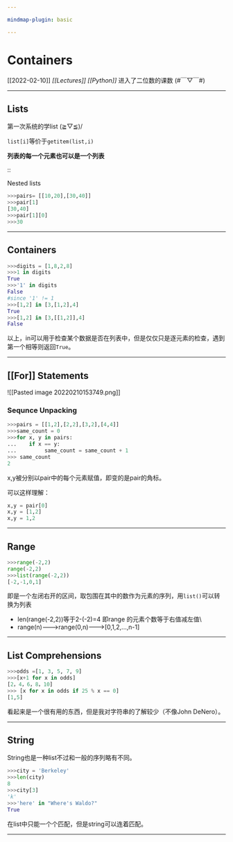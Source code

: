 ```yaml
---

mindmap-plugin: basic

---
```

# Containers
[[2022-02-10]]
*[[Lectures]]* *[[Python]]*
进入了二位数的课数 (#￣▽￣#)


---
## Lists
第一次系统的学list \(≧▽≦)/

`list[i]`等价于`getitem(list,i)`

<!-- basicblock-start oid="ObsJhM1rXc3jpyLd2QZg6Aau" deck='python' -->
**列表的每一个元素也可以是一个列表**

::

 Nested lists
```python
>>>pairs= [[10,20],[30,40]]
>>>pair[1]
[30,40]
>>>pair[1][0]
>>>30
```
<!-- basicblock-end -->

---
## Containers
```python
>>>digits = [1,8,2,8]
>>>1 in digits
True
>>>'1' in digits
False
#since '1' != 1
>>>[1,2] in [3,[1,2],4]
True
>>>[1,2] in [3,[[1,2]],4]
False
```
以上，in可以用于检查某个数据是否在列表中，但是仅仅只是逐元素的检查，遇到第一个相等则返回`True`。

---
## [[For]] Statements
![[Pasted image 20220210153749.png]]

### **Sequnce Unpacking**
```python
>>>pairs = [[1,2],[2,2],[3,2],[4,4]]
>>>same_count = 0
>>>for x, y in pairs:
...    if x == y: 
...	        same_count = same_count + 1
>>> same_count
2
```
x,y被分别以pair中的每个元素赋值，即变的是pair的角标。

可以这样理解：
```python
x,y = pair[0]
x,y = [1,2]
x,y = 1,2
```

---
## Range
```python
>>>range(-2,2)
range(-2,2)
>>>list(range(-2,2))
[-2,-1,0,1]
```
即是一个左闭右开的区间，取包围在其中的数作为元素的序列，用`list()`可以转换为列表

- len(range(-2,2))等于2-(-2)=4
	即range 的元素个数等于右值减左值\
- range(n)--->range(0,n)--->[0,1,2,...,n-1]

---
## List Comprehensions
```python
>>>odds =[1, 3, 5, 7, 9]
>>>[x+1 for x in odds]
[2，4，6，8，10]
>>> [x for x in odds if 25 % x == 0]
[1,5]
```
 看起来是一个很有用的东西，但是我对字符串的了解较少（不像John DeNero）。

---
## String
String也是一种list不过和一般的序列略有不同。
```python
>>>city = 'Berkeley'
>>>len(city)
8
>>>city[3]
'k'
>>>'here' in "Where's Waldo?"
True
```
在list中只能一个个匹配，但是string可以连着匹配。

---